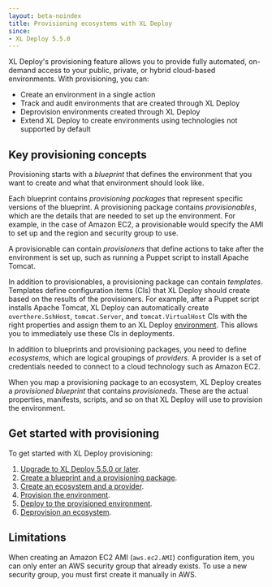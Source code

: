 ```yaml
---
layout: beta-noindex
title: Provisioning ecosystems with XL Deploy
since:
- XL Deploy 5.5.0
---
```


XL Deploy's provisioning feature allows you to provide fully automated, on-demand access to your public, private, or hybrid cloud-based environments. With provisioning, you can:

* Create an environment in a single action
* Track and audit environments that are created through XL Deploy
* Deprovision environments created through XL Deploy
* Extend XL Deploy to create environments using technologies not supported by default

## Key provisioning concepts

Provisioning starts with a *blueprint* that defines the environment that you want to create and what that environment should look like.

Each blueprint contains *provisioning packages* that represent specific versions of the blueprint. A provisioning package contains *provisionables*, which are the details that are needed to set up the environment. For example, in the case of Amazon EC2, a provisionable would specify the AMI to set up and the region and security group to use.

A provisionable can contain *provisioners* that define actions to take after the environment is set up, such as running a Puppet script to install Apache Tomcat.

In addition to provisionables, a provisioning package can contain *templates*. Templates define configuration items (CIs) that XL Deploy should create based on the results of the provisioners. For example, after a Puppet script installs Apache Tomcat, XL Deploy can automatically create `overthere.SshHost`, `tomcat.Server`, and `tomcat.VirtualHost` CIs with the right properties and assign them to an XL Deploy [environment](/xl-deploy/how-to/create-an-environment-in-xl-deploy.html). This allows you to immediately use these CIs in deployments.

In addition to blueprints and provisioning packages, you need to define *ecosystems*, which are logical groupings of *providers*. A provider is a set of credentials needed to connect to a cloud technology such as Amazon EC2.

When you map a provisioning package to an ecosystem, XL Deploy creates a *provisioned blueprint* that contains *provisioneds*. These are the actual properties, manifests, scripts, and so on that XL Deploy will use to provision the environment.

## Get started with provisioning

To get started with XL Deploy provisioning:

1. [Upgrade to XL Deploy 5.5.0 or later](/xl-deploy/5.5.x/releasemanual.html).
1. [Create a blueprint and a provisioning package](/xl-deploy/how-to/create-a-provisioning-package.html).
1. [Create an ecosystem and a provider](/xl-deploy/how-to/create-an-ecosystem.html).
1. [Provision the environment](/xl-deploy/how-to/provision-an-ecosystem.html).
1. [Deploy to the provisioned environment](/xl-deploy/how-to/deploy-to-a-provisioned-ecosystem.html).
1. [Deprovision an ecosystem](/xl-deploy/how-to/deprovision-an-ecosystem.html).

## Limitations

When creating an Amazon EC2 AMI (`aws.ec2.AMI`) configuration item, you can only enter an AWS security group that already exists. To use a new security group, you must first create it manually in AWS.
